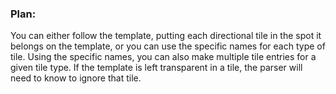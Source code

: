 ### Plan:
You can either follow the template, putting each directional tile in the spot it belongs on the template, or you can use the specific names for each type of tile.
Using the specific names, you can also make multiple tile entries for a given tile type.
If the template is left transparent in a tile, the parser will need to know to ignore that tile.